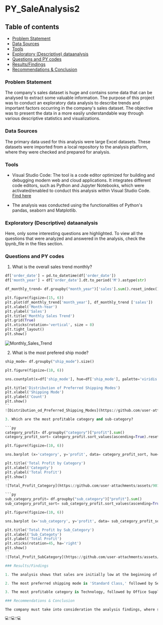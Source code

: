 # PY_SaleAnalysis2

## Table of contents

- [Problem Statement](problem-statement)
- [Data Sources](#data-sources)
- [Tools](#tools)
- [Exploratory (Descriptive) dataanalysis](#exploratory-(descriptive)-dataanalysis)
- [Questions and PY codes](questions-and-py-codes)
- [Results/Findings](#resultsfindings)
- [Recommendations & Conclusion](#recommendations)

### Problem Statement

The company's sales dataset is huge and contains some data that can be analysed to extract some valuable information. The purpose of this project was to conduct an exploratory data analysis to describe trends and important factors occurring in the company's sales dataset. The objective was to present the data in a more easily understandable way through various descriptive statistics and visualizations.

### Data Sources

The primary data used for this analysis were large Excel datasets. These datasets were imported from a local repository to the analysis platform, where they were checked and prepared for analysis.

### Tools

- Visual Studio Code: The tool is a code editor optimized for building and debugging modern web and cloud applications. It integrates different code editors, such as Python and Jupyter Notebooks, which were activated/enabled to conduct this analysis within Visual Studio Code.  [Find here](https://code.visualstudio.com/)

- The analysis was conducted using the functionalities of Python's pandas, seaborn and Matplotlib.
  
### Exploratory (Descriptive) dataanalysis  

Here, only some interesting questions are highlighted. To view all the questions that were analyzed and answered in the analysis, check the Ipynb_file in the files section.

### Questions and PY codes

1. What is the overall sales trend monthly?

```py
df['order_date'] = pd.to_datetime(df['order_date'])
df['month_year'] = df['order_date'].dt.to_period('M').astype(str)

df_monthly_trend= df.groupby("month_year")['sales'].sum().reset_index()

plt.figure(figsize=(15, 6)) 
plt.plot(df_monthly_trend['month_year'], df_monthly_trend ['sales'])
plt.xlabel('Month-Year') 
plt.ylabel('Sales')      
plt.title('Monthly Sales Trend')  
plt.grid(True) 
plt.xticks(rotation='vertical', size = 8) 
plt.tight_layout()  
plt.show()
```
![Monthly_Sales_Trend](https://github.com/user-attachments/assets/093c3935-1cd6-4724-9f60-9f8221b2cece)

2. What is the most prefered ship mode?

```py
ship_mode= df.groupby("ship_mode").size()

plt.figure(figsize=(10, 6))

sns.countplot(x=df['ship_mode'], hue=df['ship_mode'], palette='viridis', dodge=False)

plt.title('Distribution of Preferred Shipping Modes')
plt.xlabel('Shipping Mode')
plt.ylabel('Count')
plt.show()
``
![Distribution_od_Preferred_Shipping_Modes](https://github.com/user-attachments/assets/c71008bf-4487-4b56-bdab-a31ddcbe7b9e)

3. Which are the most profitable category and sub-category?

```py
category_profit= df.groupby("category")["profit"].sum()
category_profit_sort= category_profit.sort_values(ascending=True).reset_index()

plt.figure(figsize=(10, 6))

sns.barplot (x='category', y='profit', data= category_profit_sort, hue= 'category', palette='viridis', dodge= False)

plt.title('Total Profit by Category')
plt.xlabel('Categoty')
plt.ylabel('Total Profit')
plt.show()
``
![Total_Profit_Category](https://github.com/user-attachments/assets/9017a6da-b8b7-4dfc-abda-b603bfb60fc4)

```py
sub_category_profit= df.groupby("sub_category")["profit"].sum()
sub_category_profit_sort= sub_category_profit.sort_values(ascending=True).reset_index()

plt.figure(figsize=(10, 6))

sns.barplot (x='sub_category', y='profit', data= sub_category_profit_sort, hue= 'sub_category', palette='Set2', dodge= False)

plt.title('Total Profit by Sub_Category')
plt.xlabel('Sub_Categoty')
plt.ylabel('Total Profit')
plt.xticks(rotation=45, ha='right') 
plt.show()
``
![Total_Profit_SubCategory](https://github.com/user-attachments/assets/878394a7-0d28-4eec-aa48-06262108845e)

### Results/Findings

1. The analysis shows that sales are initially low at the beginning of each year, but after four months, they start to rise significantly. Sales also decrease in July each year, but then begin to increase again, reaching a peak at the end of the year.

2. The most preferred shipping mode is 'Standard Class,' followed by Second Class, First Class, and lastly, Same Day.

3. The most profitable category is Technology, followed by Office Supplies, and lastly, Furniture. Within each category, different subcategories show varying profitability, with Copiers being the most profitable, followed by Phones, Bookcases, and others. The only subcategory that registered a loss is Tables.

### Recommendations & Conclusion

The company must take into consideration the analysis findings, where some products sell better and are more profitable than others, along with preferred shipping modes and the most profitable categories and subcategories. This can help the company adjust its sales and promotions to enhance the overall sales processes. Further diagnostic analysis may be needed to gain a deeper understanding of why certain trends occur, which can help address them more effectively.

💻🖱️💻🖱️💻



